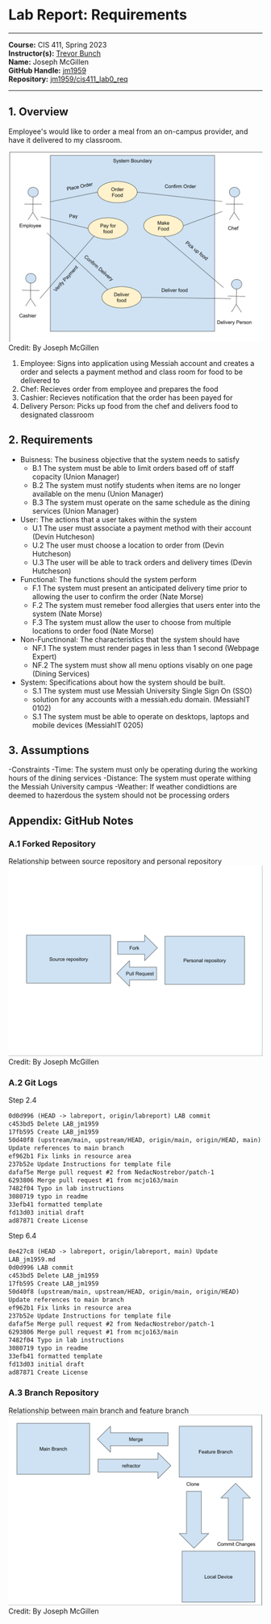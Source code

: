 # Lab Report: Requirements
___
**Course:** CIS 411, Spring 2023  
**Instructor(s):** [Trevor Bunch](https://github.com/trevordbunch)  
**Name:** Joseph McGillen  
**GitHub Handle:** [jm1959](https://github.com/jm1959)  
**Repository:** [jm1959/cis411_lab0_req](https://github.com/jm1959/cis411_lab0_req)
___

## 1. Overview
Employee's would like to order a meal from an on-campus provider, and have it delivered to my classroom.

![Use Case Diagram](/assets/UseCase.svg)
Credit: By Joseph McGillen

1. Employee: Signs into application using Messiah account and creates a order and selects 
   a payment method and class room for food to be delivered to
2. Chef: Recieves order from employee and prepares the food
3. Cashier: Recieves notification that the order has been payed for
4. Delivery Person: Picks up food from the chef and delivers food to designated classroom 
## 2. Requirements
- Buisness: The business objective that the system needs to satisfy
  - B.1 The system must be able to limit orders based off of staff copacity (Union Manager)
  - B.2 The system must notify students when items are no longer available on the menu (Union Manager)
  - B.3 The system must operate on the same schedule as the dining services (Union Manager)
- User: The actions that a user takes within the system
  - U.1 The user must associate a payment method with their account (Devin Hutcheson)
  - U.2 The user must choose a location to order from (Devin Hutcheson)
  - U.3 The user will be able to track orders and delivery times (Devin Hutcheson)
- Functional: The functions should the system perform
  - F.1 The system must present an anticipated delivery time prior to allowing the user to confirm the order (Nate Morse)
  - F.2 The system must remeber food allergies that users enter into the system (Nate Morse)
  - F.3 The system must allow the user to choose from multiple locations to order food (Nate Morse)
- Non-Functinonal: The characteristics that the system should have
  - NF.1 The system must render pages in less than 1 second (Webpage Expert)
  - NF.2 The system must show all menu options visably on one page (Dining Services)
- System: Specifications about how the system should be built.
  - S.1 The system must use Messiah University Single Sign On (SSO) 
  - solution for any accounts with a messiah.edu domain. (MessiahIT 0102)
  - S.1 The system must be able to operate on desktops, laptops and mobile devices (MessiahIT 0205)
## 3. Assumptions
-Constraints
  -Time: The system must only be operating during the working hours of the dining services
  -Distance: The system must operate withing the Messiah University campus
  -Weather: If weather condidtions are deemed to hazerdous the system should not be processing orders
## Appendix: GitHub Notes

### A.1 Forked Repository
Relationship between source repository and personal repository
![Use Case Diagram](/assets/Forked_Repositroy.svg)
Credit: By Joseph McGillen
### A.2 Git Logs
Step 2.4
```
0d0d996 (HEAD -> labreport, origin/labreport) LAB commit
c453bd5 Delete LAB_jm1959
17fb595 Create LAB_jm1959
50d40f8 (upstream/main, upstream/HEAD, origin/main, origin/HEAD, main) Update references to main branch
ef962b1 Fix links in resource area
237b52e Update Instructions for template file
dafaf5e Merge pull request #2 from NedacNostrebor/patch-1
6293806 Merge pull request #1 from mcjo163/main
7482f04 Typo in lab instructions
3080719 typo in readme
33efb41 formatted template
fd13d03 initial draft
ad87871 Create License
```
Step 6.4
```
8e427c8 (HEAD -> labreport, origin/labreport, main) Update LAB_jm1959.md
0d0d996 LAB commit
c453bd5 Delete LAB_jm1959
17fb595 Create LAB_jm1959
50d40f8 (upstream/main, upstream/HEAD, origin/main, origin/HEAD) Update references to main branch
ef962b1 Fix links in resource area
237b52e Update Instructions for template file
dafaf5e Merge pull request #2 from NedacNostrebor/patch-1
6293806 Merge pull request #1 from mcjo163/main
7482f04 Typo in lab instructions
3080719 typo in readme
33efb41 formatted template
fd13d03 initial draft
ad87871 Create License
```
### A.3 Branch Repository
Relationship between main branch and feature branch
![Use Case Diagram](/assets/Branch_Repository.svg)
Credit: By Joseph McGillen